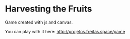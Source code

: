 # Harvesting the Fruits

Game created with js and canvas.

You can play with it here: http://projetos.freitas.space/game